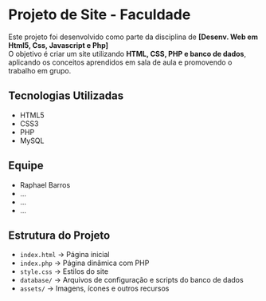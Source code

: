 # Projeto de Site - Faculdade

Este projeto foi desenvolvido como parte da disciplina de **[Desenv. Web em Html5, Css, Javascript e Php]**  
O objetivo é criar um site utilizando **HTML, CSS, PHP e banco de dados**, aplicando os conceitos aprendidos em sala de aula e promovendo o trabalho em grupo.

## Tecnologias Utilizadas
- HTML5  
- CSS3  
- PHP  
- MySQL  


## Equipe
- Raphael Barros
- ...
- ...
- ...

## Estrutura do Projeto
- `index.html` → Página inicial  
- `index.php` → Página dinâmica com PHP  
- `style.css` → Estilos do site  
- `database/` → Arquivos de configuração e scripts do banco de dados  
- `assets/` → Imagens, ícones e outros recursos  


